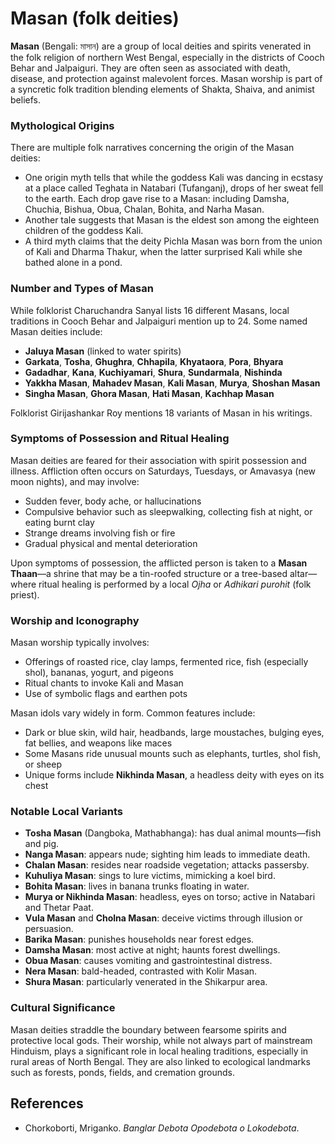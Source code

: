 
# Masan (folk deities)

**Masan** (Bengali: মাসান) are a group of local deities and spirits venerated in the folk religion of northern West Bengal, especially in the districts of Cooch Behar and Jalpaiguri. They are often seen as associated with death, disease, and protection against malevolent forces. Masan worship is part of a syncretic folk tradition blending elements of Shakta, Shaiva, and animist beliefs.


### Mythological Origins

There are multiple folk narratives concerning the origin of the Masan deities:

* One origin myth tells that while the goddess Kali was dancing in ecstasy at a place called Teghata in Natabari (Tufanganj), drops of her sweat fell to the earth. Each drop gave rise to a Masan: including Damsha, Chuchia, Bishua, Obua, Chalan, Bohita, and Narha Masan.
* Another tale suggests that Masan is the eldest son among the eighteen children of the goddess Kali.
* A third myth claims that the deity Pichla Masan was born from the union of Kali and Dharma Thakur, when the latter surprised Kali while she bathed alone in a pond.


### Number and Types of Masan

While folklorist Charuchandra Sanyal lists 16 different Masans, local traditions in Cooch Behar and Jalpaiguri mention up to 24. Some named Masan deities include:

* **Jaluya Masan** (linked to water spirits)
* **Garkata**, **Tosha**, **Ghughra**, **Chhapila**, **Khyataora**, **Pora**, **Bhyara**
* **Gadadhar**, **Kana**, **Kuchiyamari**, **Shura**, **Sundarmala**, **Nishinda**
* **Yakkha Masan**, **Mahadev Masan**, **Kali Masan**, **Murya**, **Shoshan Masan**
* **Singha Masan**, **Ghora Masan**, **Hati Masan**, **Kachhap Masan**

Folklorist Girijashankar Roy mentions 18 variants of Masan in his writings.


### Symptoms of Possession and Ritual Healing

Masan deities are feared for their association with spirit possession and illness. Affliction often occurs on Saturdays, Tuesdays, or Amavasya (new moon nights), and may involve:

* Sudden fever, body ache, or hallucinations
* Compulsive behavior such as sleepwalking, collecting fish at night, or eating burnt clay
* Strange dreams involving fish or fire
* Gradual physical and mental deterioration

Upon symptoms of possession, the afflicted person is taken to a **Masan Thaan**—a shrine that may be a tin-roofed structure or a tree-based altar—where ritual healing is performed by a local *Ojha* or *Adhikari purohit* (folk priest).


### Worship and Iconography

Masan worship typically involves:

* Offerings of roasted rice, clay lamps, fermented rice, fish (especially shol), bananas, yogurt, and pigeons
* Ritual chants to invoke Kali and Masan
* Use of symbolic flags and earthen pots

Masan idols vary widely in form. Common features include:

* Dark or blue skin, wild hair, headbands, large moustaches, bulging eyes, fat bellies, and weapons like maces
* Some Masans ride unusual mounts such as elephants, turtles, shol fish, or sheep
* Unique forms include **Nikhinda Masan**, a headless deity with eyes on its chest


### Notable Local Variants

* **Tosha Masan** (Dangboka, Mathabhanga): has dual animal mounts—fish and pig.
* **Nanga Masan**: appears nude; sighting him leads to immediate death.
* **Chalan Masan**: resides near roadside vegetation; attacks passersby.
* **Kuhuliya Masan**: sings to lure victims, mimicking a koel bird.
* **Bohita Masan**: lives in banana trunks floating in water.
* **Murya or Nikhinda Masan**: headless, eyes on torso; active in Natabari and Thetar Paat.
* **Vula Masan** and **Cholna Masan**: deceive victims through illusion or persuasion.
* **Barika Masan**: punishes households near forest edges.
* **Damsha Masan**: most active at night; haunts forest dwellings.
* **Obua Masan**: causes vomiting and gastrointestinal distress.
* **Nera Masan**: bald-headed, contrasted with Kolir Masan.
* **Shura Masan**: particularly venerated in the Shikarpur area.


### Cultural Significance

Masan deities straddle the boundary between fearsome spirits and protective local gods. Their worship, while not always part of mainstream Hinduism, plays a significant role in local healing traditions, especially in rural areas of North Bengal. They are also linked to ecological landmarks such as forests, ponds, fields, and cremation grounds.


## References

- Chorkoborti, Mriganko. *Banglar Debota Opodebota o Lokodebota*.